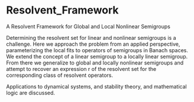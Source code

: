 # Resolvent_Framework
A Resolvent Framework for Global and Local Nonlinear Semigroups

Determining the resolvent set for linear and nonlinear semigroups is a challenge. Here we approach the problem from an applied perspective, parameterizing the local fits to operators of semigroups in Banach spaces. We extend the concept of a linear semigroup to a locally linear semigroup. From there we generalize to global and locally nonlinear semigroups and attempt to recover an expression r of the resolvent set for the corresponding class of resolvent operators.

Applications to dynamical systems, and stability theory, and mathematical logic are discussed.

